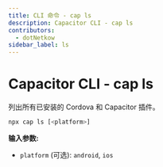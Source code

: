 ```yaml
---
title: CLI 命令 - cap ls
description: Capacitor CLI - cap ls
contributors:
  - dotNetkow
sidebar_label: ls
---
```


# Capacitor CLI - cap ls

列出所有已安装的 Cordova 和 Capacitor 插件。

```bash
npx cap ls [<platform>]
```

<strong>输入参数:</strong>

- `platform` (可选): `android`, `ios`